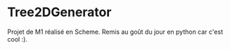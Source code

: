 # Tree2DGenerator
Projet de M1 réalisé en Scheme. Remis au goût du jour en python car c'est cool :).
